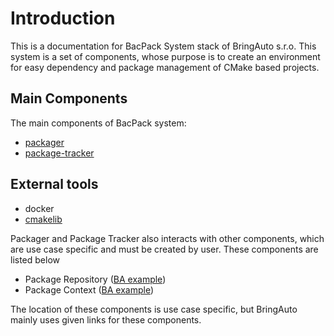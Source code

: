 # Introduction

This is a documentation for BacPack System stack of BringAuto s.r.o. This system is a set of
components, whose purpose is to create an environment for easy dependency and package management of
CMake based projects.

## Main Components

The main components of BacPack system:

 - [packager](https://github.com/bacpack-system/packager)
 - [package-tracker](https://github.com/bacpack-system/package-tracker)

## External tools

 - docker
 - [cmakelib](https://github.com/cmakelib/cmakelib)


Packager and Package Tracker also interacts with other components, which are use case specific and
must be created by user. These components are listed below

 - Package Repository ([BA example](https://gitea.bringauto.com/fleet-protocol/package-repository))
 - Package Context ([BA example](https://github.com/bringauto/packager-fleet-protocol-context))

The location of these components is use case specific, but BringAuto mainly uses given links for
these components.
